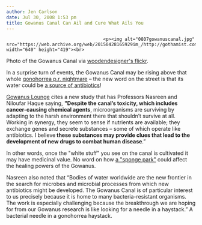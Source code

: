 ```yaml
---
author: Jen Carlson
date: Jul 30, 2008 1:53 pm
title: Gowanus Canal Can Ail and Cure What Ails You
---
```


	
										<p><img alt="0807gowanuscanal.jpg" src="https://web.archive.org/web/20150428165929im_/http://gothamist.com/attachments/arts_jen/0807gowanuscanal.jpg" width="640" height="419"><br>
<span class="photo_caption">Photo of the Gowanus Canal via <a href="https://web.archive.org/web/20150428165929/http://www.flickr.com/photos/nathangotphoto/2681935266/">woodendesigner&apos;s flickr</a>.</span></p>

<p>In a surprise turn of events, the Gowanus Canal may be rising above that whole <a href="https://web.archive.org/web/20150428165929/http://gothamist.com/2007/10/03/do_not_go_swimm.php">gonohorrea p.r. nightmare</a> &#x2013; the new word on the street is that its water could be <a href="https://web.archive.org/web/20150428165929/http://www.newswise.com/articles/view/543039/">a source of antibiotics</a>! </p>

<p><a href="https://web.archive.org/web/20150428165929/http://www.gowanuslounge.com/2008/07/30/holy-crap-gowanus-canal-may-be-source-of-new-antibiotics/">Gowanus Lounge</a> cites a new study that has Professors Nasreen and Niloufar Haque saying, <strong>&quot;Despite the canal&#x2019;s toxicity, which includes cancer-causing chemical agents</strong>, microorganisms are surviving by adapting to the harsh environment there that shouldn&#x2019;t survive at all. Working in synergy, they seem to sense if nutrients are available; they exchange genes and secrete substances &#x2013; some of which operate like antibiotics. I believe<strong> these substances may provide clues that lead to the development of new drugs to combat human disease</strong>.&#x201D;</p>

<p>In other words, once the &quot;white stuff&quot; you see on the canal is cultivated it may have medicinal value. No word on how <a href="https://web.archive.org/web/20150428165929/http://www.nysun.com/real-estate/the-smell-of-gowanus-canal-may-be-sponged-away/81174/">a &quot;sponge park&quot;</a> could affect the healing powers of the Gowanus.</p>

<p>Nasreen also noted that &#x201C;Bodies of water worldwide are the new frontier in the search for microbes and microbial processes from which new antibiotics might be developed. The Gowanus Canal is of particular interest to us precisely because it is home to many bacteria-resistant organisms. The work is especially challenging because the breakthrough we are hoping for from our Gowanus research is like looking for a needle in a haystack.&#x201D; A bacterial needle in a gonohorrea haystack.</p>					
										
									
				